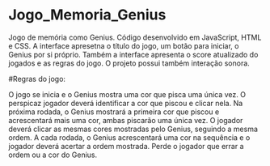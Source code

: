 # Jogo_Memoria_Genius

Jogo de memória como Genius. Código desenvolvido em JavaScript, HTML e CSS. A interface apresetna o título do jogo, um botão para iniciar, o Genius por si próprio. Também a interface apresenta o score atualizado do jogados e as regras do jogo. O projeto possui também interação sonora.

#Regras do jogo:

O jogo se inicia e o Genius mostra uma cor que pisca uma única vez.
O perspicaz jogador deverá identificar a cor que piscou e clicar nela.
Na próxima rodada, o Genius mostrará a primeira cor que piscou e acrescentará mais uma cor, ambas piscarão uma única vez.
O jogador deverá clicar as mesmas cores mostradas pelo Genius, seguindo a mesma ordem.
A cada rodada, o Genius acrescentará uma cor na sequência e o jogador deverá acertar a ordem mostrada.
Perde o jogador que errar a ordem ou a cor do Genius.
